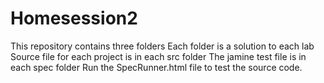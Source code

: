 # Homesession2
This repository contains three folders
Each folder is a solution to each lab
Source file for each project is in each src folder
The jamine test file is in each spec folder
Run the SpecRunner.html file to test the source code.
